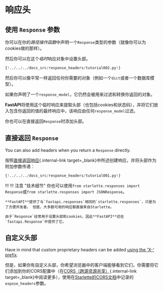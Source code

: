 # 响应头

## 使用 `Response` 参数

你可以在你的*路径操作函数*中声明一个`Response`类型的参数（就像你可以为cookies做的那样）。

然后你可以在这个*临时*响应对象中设置头部。

```Python hl_lines="1  7-8"
{!../../../docs_src/response_headers/tutorial002.py!}
```

然后你可以像平常一样返回任何你需要的对象（例如一个`dict`或者一个数据库模型）。

如果你声明了一个`response_model`，它仍然会被用来过滤和转换你返回的对象。

**FastAPI**将使用这个临时响应来提取头部（也包括cookies和状态码），并将它们放入包含你返回的值的最终响应中，该响应由任何`response_model`过滤。

你也可以在直接返回`Response`时添加头部。

## 直接返回 `Response`

You can also add headers when you return a `Response` directly.

按照[直接返回响应](response-directly.md){.internal-link target=_blank}中所述创建响应，并将头部作为附加参数传递：

```Python hl_lines="10-12"
{!../../../docs_src/response_headers/tutorial001.py!}
```

!!! !!! 注意 "技术细节"
    你也可以使用`from starlette.responses import Response`或`from starlette.responses import JSONResponse`。

    **FastAPI**提供了与`fastapi.responses`相同的`starlette.responses`，只是为了方便开发者。 但是，大多数可用的响应都直接来自Starlette。
    
    由于`Response`经常用于设置头部和cookies，因此**FastAPI**还在`fastapi.Response`中提供了它。

## 自定义头部

Have in mind that custom proprietary headers can be added <a href="https://developer.mozilla.org/en-US/docs/Web/HTTP/Headers" class="external-link" target="_blank">using the 'X-' prefix</a>.

但是，如果你有自定义头部，你希望浏览器中的客户端能够看到它们，你需要将它们添加到你的CORS配置中（在[CORS（跨源资源共享）](../tutorial/cors.md){.internal-link target=_blank}中阅读更多），使用在<a href="https://www.starlette.io/middleware/#corsmiddleware" class="external-link" target="_blank">Starlette的CORS文档</a>中记录的`expose_headers`参数。
